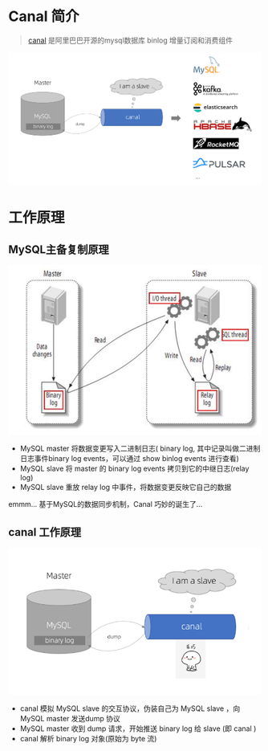 # Canal 简介

> [canal](https://github.com/alibaba/canal) 是阿里巴巴开源的mysql数据库 binlog 增量订阅和消费组件
>

![canal简介](images/canal简介.png)

# 工作原理

## MySQL主备复制原理

![MySQL主备复制原理](images/MySQL主从复制原理.jpg)


* MySQL master 将数据变更写入二进制日志( binary log, 其中记录叫做二进制日志事件binary log events，可以通过 show binlog events 进行查看)
* MySQL slave 将 master 的 binary log events 拷贝到它的中继日志(relay log)
* MySQL slave 重放 relay log 中事件，将数据变更反映它自己的数据

emmm... 基于MySQL的数据同步机制，Canal 巧妙的诞生了...

## canal 工作原理

![Canal工作原理](images/canal工作原理.png)

* canal 模拟 MySQL slave 的交互协议，伪装自己为 MySQL slave ，向 MySQL master 发送dump 协议
* MySQL master 收到 dump 请求，开始推送 binary log 给 slave (即 canal )
* canal 解析 binary log 对象(原始为 byte 流)

